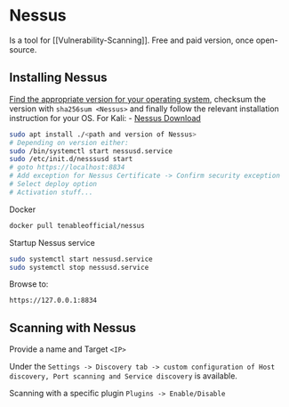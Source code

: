 # Nessus

Is a tool for [[Vulnerability-Scanning]]. Free and paid version, once open-source.

## Installing Nessus

[Find the appropriate version for your operating system](https://www.tenable.com/downloads/nessus), checksum the version with `sha256sum <Nessus>` and finally follow the relevant installation instruction for your OS. For  Kali: - [Nessus Download](https://www.tenable.com/downloads/nessus?loginAttempted=true)

```bash
sudo apt install ./<path and version of Nessus>
# Depending on version either:
sudo /bin/systemctl start nessusd.service
sudo /etc/init.d/nesssusd start
# goto https://localhost:8834
# Add exception for Nessus Certificate -> Confirm security exception
# Select deploy option
# Activation stuff...
```

Docker
```bash
docker pull tenableofficial/nessus
```

Startup Nessus service
```bash
sudo systemctl start nessusd.service
sudo systemctl stop nessusd.service
```

Browse to: 
```
https://127.0.0.1:8834
```

## Scanning with Nessus
Provide a name and Target `<IP>`

Under the `Settings -> Discovery tab -> custom configuration of Host discovery, Port scanning and Service discovery` is available.

Scanning with a specific plugin  `Plugins -> Enable/Disable`
